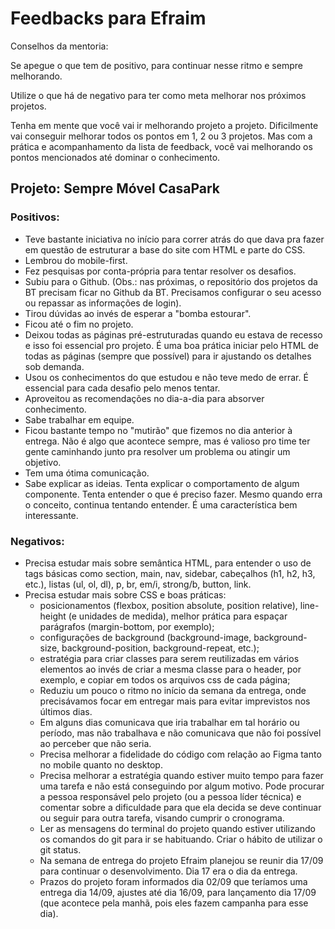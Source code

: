 # Feedbacks para Efraim

Conselhos da mentoria:

Se apegue o que tem de positivo, para continuar nesse ritmo e sempre melhorando.

Utilize o que há de negativo para ter como meta melhorar nos próximos projetos.

Tenha em mente que você vai ir melhorando projeto a projeto. Dificilmente vai conseguir melhorar todos os pontos em 1, 2 ou 3 projetos. Mas com a prática e acompanhamento da lista de feedback, você vai melhorando os pontos mencionados até dominar o conhecimento.

## Projeto: Sempre Móvel CasaPark

### Positivos:

- Teve bastante iniciativa no início para correr atrás do que dava pra fazer em questão de estruturar a base do site com HTML e parte do CSS.
- Lembrou do mobile-first.
- Fez pesquisas por conta-própria para tentar resolver os desafios.
- Subiu para o Github. (Obs.: nas próximas, o repositório dos projetos da BT precisam ficar no Github da BT. Precisamos configurar o seu acesso ou repassar as informações de login).
- Tirou dúvidas ao invés de esperar a "bomba estourar".
- Ficou até o fim no projeto.
- Deixou todas as páginas pré-estruturadas quando eu estava de recesso e isso foi essencial pro projeto. É uma boa prática iniciar pelo HTML de todas as páginas (sempre que possível) para ir ajustando os detalhes sob demanda.
- Usou os conhecimentos do que estudou e não teve medo de errar. É essencial para cada desafio pelo menos tentar.
- Aproveitou as recomendações no dia-a-dia para absorver conhecimento.
- Sabe trabalhar em equipe.
- Ficou bastante tempo no "mutirão" que fizemos no dia anterior à entrega. Não é algo que acontece sempre, mas é valioso pro time ter gente caminhando junto pra resolver um problema ou atingir um objetivo.
- Tem uma ótima comunicação.
- Sabe explicar as ideias. Tenta explicar o comportamento de algum componente. Tenta entender o que é preciso fazer. Mesmo quando erra o conceito, continua tentando entender. É uma característica bem interessante.

### Negativos:

- Precisa estudar mais sobre semântica HTML, para entender o uso de tags básicas como section, main, nav, sidebar, cabeçalhos (h1, h2, h3, etc.), listas (ul, ol, dl), p, br, em/i, strong/b, button, link.
- Precisa estudar mais sobre CSS e boas práticas: 
   - posicionamentos (flexbox, position absolute, position relative), line-height (e unidades de medida), melhor prática para espaçar parágrafos (margin-bottom, por exemplo);
   - configurações de background (background-image, background-size, background-position, background-repeat, etc.);
   - estratégia para criar classes para serem reutilizadas em vários elementos ao invés de criar a mesma classe para o header, por exemplo, e copiar em todos os arquivos css de cada página;
   - Reduziu um pouco o ritmo no início da semana da entrega, onde precisávamos focar em entregar mais para evitar imprevistos nos últimos dias.
   - Em alguns dias comunicava que iria trabalhar em tal horário ou período, mas não trabalhava e não comunicava que não foi possível ao perceber que não seria.
   - Precisa melhorar a fidelidade do código com relação ao Figma tanto no mobile quanto no desktop.
   - Precisa melhorar a estratégia quando estiver muito tempo para fazer uma tarefa e não está conseguindo por algum motivo. Pode procurar a pessoa responsável pelo projeto (ou a pessoa líder técnica) e comentar sobre a dificuldade para que ela decida se deve continuar ou seguir para outra tarefa, visando cumprir o cronograma.
   - Ler as mensagens do terminal do projeto quando estiver utilizando os comandos do git para ir se habituando. Criar o hábito de utilizar o git status.
   - Na semana de entrega do projeto Efraim planejou se reunir dia 17/09 para continuar o desenvolvimento. Dia 17 era o dia da entrega.
   - Prazos do projeto foram informados dia 02/09 que teríamos uma entrega dia 14/09, ajustes até dia 16/09, para lançamento dia 17/09 (que acontece pela manhã, pois eles fazem campanha para esse dia).